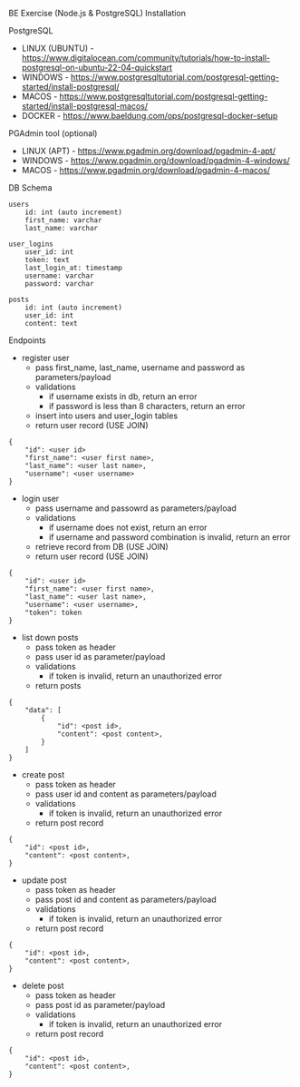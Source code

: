 BE Exercise (Node.js & PostgreSQL)
Installation

PostgreSQL

* LINUX (UBUNTU) - https://www.digitalocean.com/community/tutorials/how-to-install-postgresql-on-ubuntu-22-04-quickstart
* WINDOWS - https://www.postgresqltutorial.com/postgresql-getting-started/install-postgresql/
* MACOS - https://www.postgresqltutorial.com/postgresql-getting-started/install-postgresql-macos/
* DOCKER - https://www.baeldung.com/ops/postgresql-docker-setup

PGAdmin tool (optional)

* LINUX (APT) - https://www.pgadmin.org/download/pgadmin-4-apt/
* WINDOWS - https://www.pgadmin.org/download/pgadmin-4-windows/
* MACOS - https://www.pgadmin.org/download/pgadmin-4-macos/



DB Schema
```
users
    id: int (auto increment)
    first_name: varchar
    last_name: varchar

user_logins
    user_id: int
    token: text
    last_login_at: timestamp
    username: varchar
    password: varchar

posts
    id: int (auto increment)
    user_id: int
    content: text
```



Endpoints

* register user 
    * pass first_name, last_name, username and password as parameters/payload
    * validations 
        * if username exists in db, return an error
        * if password is less than 8 characters, return an error
    * insert into users and user_login tables
    * return user record (USE JOIN)
```
{
    "id": <user id>
    "first_name": <user first name>,
    "last_name": <user last name>,
    "username": <user username>
}
```



* login user 
    * pass username and passowrd as parameters/payload
    * validations 
        * if username does not exist, return an error
        * if username and password combination is invalid, return an error
    * retrieve record from DB (USE JOIN)
    * return user record (USE JOIN)
```
{
    "id": <user id>
    "first_name": <user first name>,
    "last_name": <user last name>,
    "username": <user username>,
    "token": token
}
```



* list down posts 
    * pass token as header
    * pass user id as parameter/payload
    * validations 
        * if token is invalid, return an unauthorized error
    * return posts
```
{
    "data": [
        {
            "id": <post id>,
            "content": <post content>,
        }
    ]
}
```




* create post 
    * pass token as header
    * pass user id and content as parameters/payload
    * validations 
        * if token is invalid, return an unauthorized error
    * return post record
```
{
    "id": <post id>,
    "content": <post content>,
}
```



* update post 
    * pass token as header
    * pass post id and content as parameters/payload
    * validations 
        * if token is invalid, return an unauthorized error
    * return post record
```
{
    "id": <post id>,
    "content": <post content>,
}
```




* delete post 
    * pass token as header
    * pass post id as parameter/payload
    * validations 
        * if token is invalid, return an unauthorized error
    * return post record
```
{
    "id": <post id>,
    "content": <post content>,
}
```

